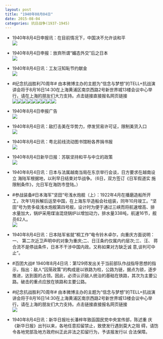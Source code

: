 ```yaml
---
layout: post
title: "1940年08月04日"
date: 2015-08-04
categories: 抗日战争(1937-1945)
---
```


<meta name="referrer" content="no-referrer" />

- 1940年8月4日申报讯：在目前情况下，中国决不允许谈和平 <br/><img src="https://ww1.sinaimg.cn/large/aca367d8jw1eur01gybmtj20kb0ixte8.jpg" />

- 1940年8月4日申报：放弃所谓“媚态外交”后之日本 <br/><img src="https://ww2.sinaimg.cn/large/aca367d8jw1euqz6y2cuoj20rs0y3nit.jpg" />

- 1940年8月4日讯：工友汪知恥节约献金 <br/><img src="https://ww4.sinaimg.cn/large/aca367d8jw1euqxgq4ha8j20e007z0ue.jpg" />

- #纪念抗战胜利70周年# 由本微博主办的主题为“信念与梦想”的TELL+抗战演讲会将于8月16日14:30在上海黄浦区南京西路2号新世界城13楼会议中心举行，请在上海的朋友们大力支持。点击链接直接报名网页链接 <br/><img src="https://ww3.sinaimg.cn/large/aca367d8jw1euqwaqnwnzj20os0zkwj7.jpg" /><img src="https://ww4.sinaimg.cn/large/aca367d8jw1euqwaqqoapj20zk0se438.jpg" /><img src="https://ww2.sinaimg.cn/large/aca367d8jw1euqwaqtuu8j20go0dbgn2.jpg" /><img src="https://ww4.sinaimg.cn/large/aca367d8jw1euqwaqyjyvj20pa0kd77x.jpg" /><img src="https://ww1.sinaimg.cn/large/aca367d8jw1euqwarcms9j21kw11xgq9.jpg" /><img src="https://ww4.sinaimg.cn/large/aca367d8jw1euqwarffoaj20pa0lgjvx.jpg" /><img src="https://ww1.sinaimg.cn/large/aca367d8jw1euqwarkza6j20pa0krwi5.jpg" /><img src="https://ww2.sinaimg.cn/large/aca367d8jw1euqwarpia0j20pa0k143k.jpg" /><img src="https://ww3.sinaimg.cn/large/aca367d8jw1euqwaruyuoj20pa0jxn1z.jpg" />

- 1940年8月4日申报广告 <br/><img src="https://ww1.sinaimg.cn/large/aca367d8jw1euqvpjt4t3j20kq0hbq75.jpg" />

- 1940年8月4日讯：敌打击美在华势力，停发贸易许可证，限制美货入口 <br/><img src="https://ww3.sinaimg.cn/large/aca367d8jw1euqtz5w6xrj20ip0kq77e.jpg" />

- 1940年8月4日讯：粤北前线流动图书馆盼各界捐书报 <br/><img src="https://ww4.sinaimg.cn/large/aca367d8jw1euqos4ppvgj208w0dcaaz.jpg" />

- 1940年8月4日新华日报：苏联坚持和平与中立的政策 <br/><img src="https://ww3.sinaimg.cn/large/aca367d8jw1euqg3nhv51j21240hq0zl.jpg" />

- 1940年8月4日讯：日本与法属越南当局在东京举行会谈，日方要求在越南设立 海陆军根据地，以利早日结束对华战争。（6日，双方签订《日军假道实 施限制条件》，允日军在海防市登陆。） 

- #参战装备#日本海军”坚田“号浅水炮舰（上）：1922年4月在播磨造船所开工，次年1月拆解后运至中国，在上海东华造船会社组装，同年10月竣工。“坚田”号为势多级浅水炮舰第四号舰，设计时为便于通过三峡而将航速增高、排水量加大，锅炉采用煤油混烧锅炉以增加动力，排水量338吨，航速16节，舰员62人。 <br/><img src="https://ww4.sinaimg.cn/large/aca367d8jw1euqdi5ahtij20go0lt0x1.jpg" />

- 1940年8月4日讯：日本陆军省就“桐工作”电令铃木卓尔，向重庆方面说明：一、 第二次近卫声明中的对象为重庆;二、日汪条约仅属内约层次;三、汪、 蒋合流不是停战条件，日本不干涉中国内政。又称如果对方缺乏诚 意,谈判可中止”。 

- #百团大战# 1940年8月4日讯：第129师发出关于当前部队作战指导思想的指示，指出：敌人“囚笼政策”的构成是以铁路为柱，公路为链，据点为锁，逐步推进，达到面的占领。因此，必须认识敌人统治的基础在铁路，其次为主要公路。破击的重点应放在铁路和主要公路。 

- #纪念抗战胜利70周年# 由本微博主办的主题为“信念与梦想”的TELL+抗战演讲会将于8月16日14:30在上海黄浦区南京西路2号新世界城13楼会议中心举行，请在上海的朋友们大力支持。点击链接直接报名网页链接 <br/><img src="https://ww3.sinaimg.cn/large/aca367d8gw1euq8mr7felj21kw11xq89.jpg" />

- 1940年8月4日讯：新华日报社长潘梓年致函国民党中央宣传部，陈述重 庆《新华日报》出刊以来，各地任意扣留禁止，致使发行遇到莫大之阻 碍，请饬令各地党部及地方政府纠正此非法之扣留行为，予该报发行以 合法保障。 

